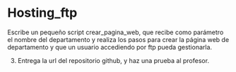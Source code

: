 # Hosting_ftp

Escribe un pequeño script crear_pagina_web, que recibe como parámetro el nombre del departamento y realiza los pasos para crear la página web de departamento y que un usuario accediendo por ftp pueda gestionarla.

3. Entrega la url del repositorio github, y haz una prueba al profesor.


